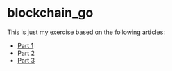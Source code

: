 # blockchain_go

This is just my exercise based on the following articles:

* [Part 1](https://jeiwan.cc/posts/building-blockchain-in-go-part-1/)
* [Part 2](https://jeiwan.cc/posts/building-blockchain-in-go-part-2/)
* [Part 3](https://jeiwan.cc/posts/building-blockchain-in-go-part-3/)
